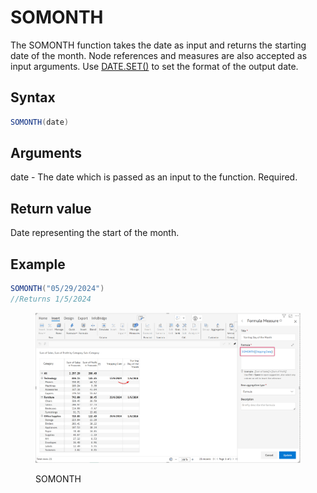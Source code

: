 # SOMONTH

The SOMONTH function takes the date as input and returns the starting date of the month. Node references and measures are also accepted as input arguments. Use [DATE.SET()](https://docs.inforiver.com/\~/changes/mS6jwvARNLHpKqBa4cT9/formula-syntax/date-functions/date.set) to set the format of the output date.

## Syntax <a href="#syntax" id="syntax"></a>

```java
SOMONTH(date)
```

## Arguments <a href="#arguments" id="arguments"></a>

date - The date which is passed as an input to the function. Required.

## Return value <a href="#return-value" id="return-value"></a>

Date representing the start of the month.

## Example <a href="#example" id="example"></a>

```java
SOMONTH("05/29/2024")
//Returns 1/5/2024
```

<figure><img src="../../.gitbook/assets/image (2) (1).png" alt=""><figcaption><p>SOMONTH</p></figcaption></figure>
